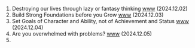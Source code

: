 

1. Destroying our lives through lazy or fantasy thinking [www](https://www.youtube.com/watch?v=LatIj45Tss4) (2024.12.02)
2. Build Strong Foundations before you Grow [www](https://www.youtube.com/watch?v=G0QdfeWzMTc) (2024.12.03)
3. Set Goals of Character and Ability, not of Achievement and Status [www](https://www.youtube.com/watch?v=e25cbKAMI8k) (2024.12.04)
4. Are you overwhelmed with problems? [www](https://www.youtube.com/watch?v=4AHKqgKKeJA) (2024.12.05)
5. 